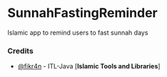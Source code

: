 # SunnahFastingReminder
Islamic app to remind users to fast sunnah days

### Credits

* [@fikr4n](https://github.com/fikr4n) - ITL-Java [**Islamic Tools and Libraries**]


